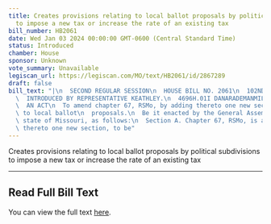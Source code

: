```yaml
---
title: Creates provisions relating to local ballot proposals by political subdivisions
  to impose a new tax or increase the rate of an existing tax
bill_number: HB2061
date: Wed Jan 03 2024 00:00:00 GMT-0600 (Central Standard Time)
status: Introduced
chamber: House
sponsor: Unknown
vote_summary: Unavailable
legiscan_url: https://legiscan.com/MO/text/HB2061/id/2867289
draft: false
bill_text: "|\n  SECOND REGULAR SESSION\n  HOUSE BILL NO. 2061\n  102ND GENERAL ASSEMBLY\n\
  \  INTRODUCED BY REPRESENTATIVE KEATHLEY.\n  4696H.01I DANARADEMANMILLER,ChiefClerk\n\
  \  AN ACT\n  To amend chapter 67, RSMo, by adding thereto one new section relating\
  \ to local ballot\n  proposals.\n  Be it enacted by the General Assembly of the\
  \ state of Missouri, as follows:\n  Section A. Chapter 67, RSMo, is amended by adding\
  \ thereto one new section, to be"
---
```

Creates provisions relating to local ballot proposals by political subdivisions to impose a new tax or increase the rate of an existing tax

---

## Read Full Bill Text

You can view the full text [here](https://legiscan.com/MO/text/HB2061/id/2867289).
